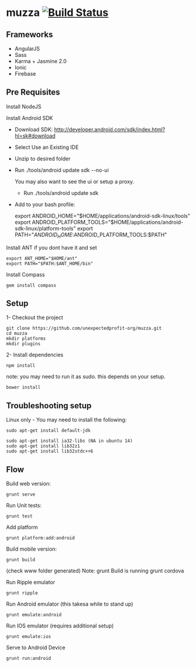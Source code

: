 muzza [![Build Status](https://secure.travis-ci.org/unexpectedprofit-org/muzza.png?branch=master)](https://travis-ci.org/unexpectedprofit-org/muzza)
=====

## Frameworks

- AngularJS
- Sass
- Karma + Jasmine 2.0
- Ionic
- Firebase

## Pre Requisites

Install NodeJS

Install Android SDK

- Download SDK: http://developer.android.com/sdk/index.html?hl=sk#download
- Select Use an Existing IDE
- Unzip to desired folder
- Run ./tools/android update sdk --no-ui

    You may also want to see the ui or setup a proxy.

    - Run ./tools/android update sdk

- Add to your bash profile:

    export ANDROID_HOME="$HOME/applications/android-sdk-linux/tools"
    export ANDROID_PLATFORM_TOOLS="$HOME/applications/android-sdk-linux/platform-tools"
    export PATH="$ANDROID_HOME:$ANDROID_PLATFORM_TOOLS:$PATH"

Install ANT if you dont have it and set

    export ANT_HOME="$HOME/ant"
    export PATH="$PATH:$ANT_HOME/bin"

Install Compass

    gem install compass

## Setup

1- Checkout the project

    git clone https://github.com/unexpectedprofit-org/muzza.git
    cd muzza
    mkdir platforms
    mkdir plugins

2- Install dependencies

    npm install

note: you may need to run it as sudo. this depends on your setup.

    bower install

## Troubleshooting setup

Linux only - You may need to install the following:

    sudo apt-get install default-jdk

    sudo apt-get install ia32-libs (NA in ubuntu 14)
    sudo apt-get install lib32z1
    sudo apt-get install lib32stdc++6

## Flow

Build web version:

    grunt serve

Run Unit tests:

    grunt test

Add platform

    grunt platform:add:android

Build mobile version:

    grunt build

(check www folder generated)
Note: grunt Build is running grunt cordova

Run Ripple emulator

    grunt ripple

Run Android emulator (this takesa while to stand up)

    grunt emulate:android

Run IOS emulator (requires additional setup)

    grunt emulate:ios

Serve to Android Device

    grunt run:android
